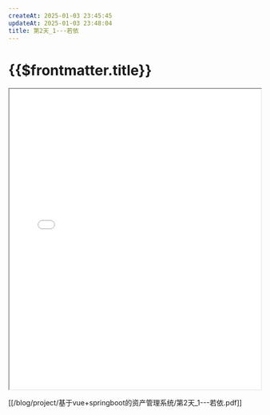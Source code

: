 ```yaml
---
createAt: 2025-01-03 23:45:45
updateAt: 2025-01-03 23:48:04
title: 第2天_1---若依
---
```

# {{$frontmatter.title}}

<iframe src="/blog/project/基于vue+springboot的资产管理系统/第2天_1---若依.pdf" width="100%" height="600px"></iframe>

[[/blog/project/基于vue+springboot的资产管理系统/第2天_1---若依.pdf]]
